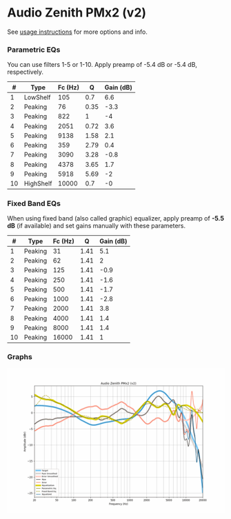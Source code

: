 # Audio Zenith PMx2 (v2)
See [usage instructions](https://github.com/jaakkopasanen/AutoEq#usage) for more options and info.

### Parametric EQs
You can use filters 1-5 or 1-10. Apply preamp of -5.4 dB or -5.4 dB, respectively.

|   # | Type      |   Fc (Hz) |    Q |   Gain (dB) |
|-----|-----------|-----------|------|-------------|
|   1 | LowShelf  |       105 | 0.7  |         6.6 |
|   2 | Peaking   |        76 | 0.35 |        -3.3 |
|   3 | Peaking   |       822 | 1    |        -4   |
|   4 | Peaking   |      2051 | 0.72 |         3.6 |
|   5 | Peaking   |      9138 | 1.58 |         2.1 |
|   6 | Peaking   |       359 | 2.79 |         0.4 |
|   7 | Peaking   |      3090 | 3.28 |        -0.8 |
|   8 | Peaking   |      4378 | 3.65 |         1.7 |
|   9 | Peaking   |      5918 | 5.69 |        -2   |
|  10 | HighShelf |     10000 | 0.7  |        -0   |

### Fixed Band EQs
When using fixed band (also called graphic) equalizer, apply preamp of **-5.5 dB** (if available) and set gains manually with these parameters.

|   # | Type    |   Fc (Hz) |    Q |   Gain (dB) |
|-----|---------|-----------|------|-------------|
|   1 | Peaking |        31 | 1.41 |         5.1 |
|   2 | Peaking |        62 | 1.41 |         2   |
|   3 | Peaking |       125 | 1.41 |        -0.9 |
|   4 | Peaking |       250 | 1.41 |        -1.6 |
|   5 | Peaking |       500 | 1.41 |        -1.7 |
|   6 | Peaking |      1000 | 1.41 |        -2.8 |
|   7 | Peaking |      2000 | 1.41 |         3.8 |
|   8 | Peaking |      4000 | 1.41 |         1.4 |
|   9 | Peaking |      8000 | 1.41 |         1.4 |
|  10 | Peaking |     16000 | 1.41 |         1   |

### Graphs
![](./Audio%20Zenith%20PMx2%20(v2).png)

